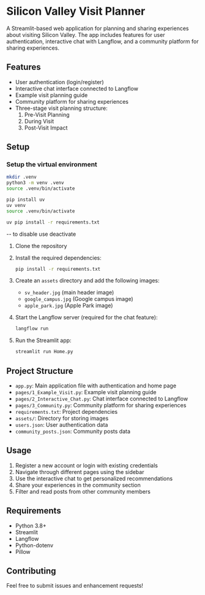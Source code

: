 # Silicon Valley Visit Planner

A Streamlit-based web application for planning and sharing experiences about visiting Silicon Valley. The app includes features for user authentication, interactive chat with Langflow, and a community platform for sharing experiences.

## Features

- User authentication (login/register)
- Interactive chat interface connected to Langflow
- Example visit planning guide
- Community platform for sharing experiences
- Three-stage visit planning structure:
  1. Pre-Visit Planning
  2. During Visit
  3. Post-Visit Impact

## Setup

### Setup the virtual environment

```bash
mkdir .venv
python3 -m venv .venv
source .venv/bin/activate
```

```bash
pip install uv
uv venv
source .venv/bin/activate

uv pip install -r requirements.txt

```

-- to disable use
deactivate

1. Clone the repository
2. Install the required dependencies:
   ```bash
   pip install -r requirements.txt
   ```
3. Create an `assets` directory and add the following images:

   - `sv_header.jpg` (main header image)
   - `google_campus.jpg` (Google campus image)
   - `apple_park.jpg` (Apple Park image)

4. Start the Langflow server (required for the chat feature):

   ```bash
   langflow run
   ```

5. Run the Streamlit app:
   ```bash
   streamlit run Home.py
   ```

## Project Structure

- `app.py`: Main application file with authentication and home page
- `pages/1_Example_Visit.py`: Example visit planning guide
- `pages/2_Interactive_Chat.py`: Chat interface connected to Langflow
- `pages/3_Community.py`: Community platform for sharing experiences
- `requirements.txt`: Project dependencies
- `assets/`: Directory for storing images
- `users.json`: User authentication data
- `community_posts.json`: Community posts data

## Usage

1. Register a new account or login with existing credentials
2. Navigate through different pages using the sidebar
3. Use the interactive chat to get personalized recommendations
4. Share your experiences in the community section
5. Filter and read posts from other community members

## Requirements

- Python 3.8+
- Streamlit
- Langflow
- Python-dotenv
- Pillow

## Contributing

Feel free to submit issues and enhancement requests!
